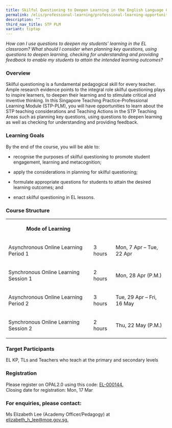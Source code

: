 ```yaml
---
title: Skilful Questioning to Deepen Learning in the English Language Classrooms
permalink: /elis/professional-learning/professional-learning-opportunities/skilful-questioning-deepen-learning/
description: ""
third_nav_title: STP PLM
variant: tiptap
---
```

<p><em>How can I use questions to deepen my students’ learning in the EL classroom? What should I consider when planning key questions, using questions to deepen learning, checking for understanding and providing feedback to enable my students to attain the intended learning outcomes?</em>
</p>
<h3>Overview</h3>
<p>Skilful questioning is a fundamental pedagogical skill for every teacher.
Ample research evidence points to the integral role skilful questioning
plays to inspire learners, to deepen their learning and to stimulate critical
and inventive thinking. In this Singapore Teaching Practice-Professional
Learning Module (STP-PLM), you will have opportunities to learn about the
STP teaching considerations and Teaching Actions in the STP Teaching Areas
such as planning key questions, using questions to deepen learning as well
as checking for understanding and providing feedback.</p>
<h3>Learning Goals</h3>
<p>By the end of the course, you will be able to:</p>
<ul data-tight="true" class="tight">
<li>
<p>recognise the purposes of skilful questioning to promote student engagement,
learning and metacognition;</p>
</li>
<li>
<p>apply the considerations in planning for skilful questioning;</p>
</li>
<li>
<p>formulate appropriate questions for students to attain the desired learning
outcomes; and</p>
</li>
<li>
<p>enact skilful questioning in EL lessons.</p>
</li>
</ul>
<h3>Course Structure</h3>
<table style="minWidth: 75px">
<colgroup>
<col>
<col>
<col>
</colgroup>
<tbody>
<tr>
<th rowspan="1" colspan="1">
<p>Mode of Learning</p>
</th>
<th rowspan="1" colspan="1">
<p></p>
</th>
<th rowspan="1" colspan="1">
<p></p>
</th>
</tr>
<tr>
<td rowspan="1" colspan="1">
<p>Asynchronous Online Learning Period 1</p>
</td>
<td rowspan="1" colspan="1">
<p>3 hours</p>
</td>
<td rowspan="1" colspan="1">
<p>Mon, 7 Apr – Tue, 22 Apr</p>
</td>
</tr>
<tr>
<td rowspan="1" colspan="1">
<p>Synchronous Online Learning Session 1</p>
</td>
<td rowspan="1" colspan="1">
<p>2 hours</p>
</td>
<td rowspan="1" colspan="1">
<p>Mon, 28 Apr (P.M.)</p>
</td>
</tr>
<tr>
<td rowspan="1" colspan="1">
<p>Asynchronous Online Learning Period 2</p>
</td>
<td rowspan="1" colspan="1">
<p>3 hours</p>
</td>
<td rowspan="1" colspan="1">
<p>Tue, 29 Apr – Fri, 16 May</p>
</td>
</tr>
<tr>
<td rowspan="1" colspan="1">
<p>Synchronous Online Learning Session 2</p>
</td>
<td rowspan="1" colspan="1">
<p>2 hours</p>
</td>
<td rowspan="1" colspan="1">
<p>Thu, 22 May (P.M.)</p>
</td>
</tr>
</tbody>
</table>
<h3>Target Participants</h3>
<p>EL KP, TLs and Teachers who teach at the primary and secondary levels</p>
<h3>Registration</h3>
<p>Please register on&nbsp;OPAL2.0&nbsp;using this code:&nbsp;<a href="https://www.opal2.moe.edu.sg/app/learner/detail/course/0568640e-6db4-42c5-ab71-dd5039e74741" rel="noopener nofollow" target="_blank">EL-000144.</a> 
<br>Closing date for registration: Mon, 17 Mar</p>
<h3>For enquiries, please contact:</h3>
<p>Ms Elizabeth Lee (Academy Officer/Pedagogy) at <a href="mailto:benson_pang@moe.gov.sg" rel="noopener noreferrer nofollow" target="_blank">elizabeth_h_lee@moe.gov.sg.</a>
</p>